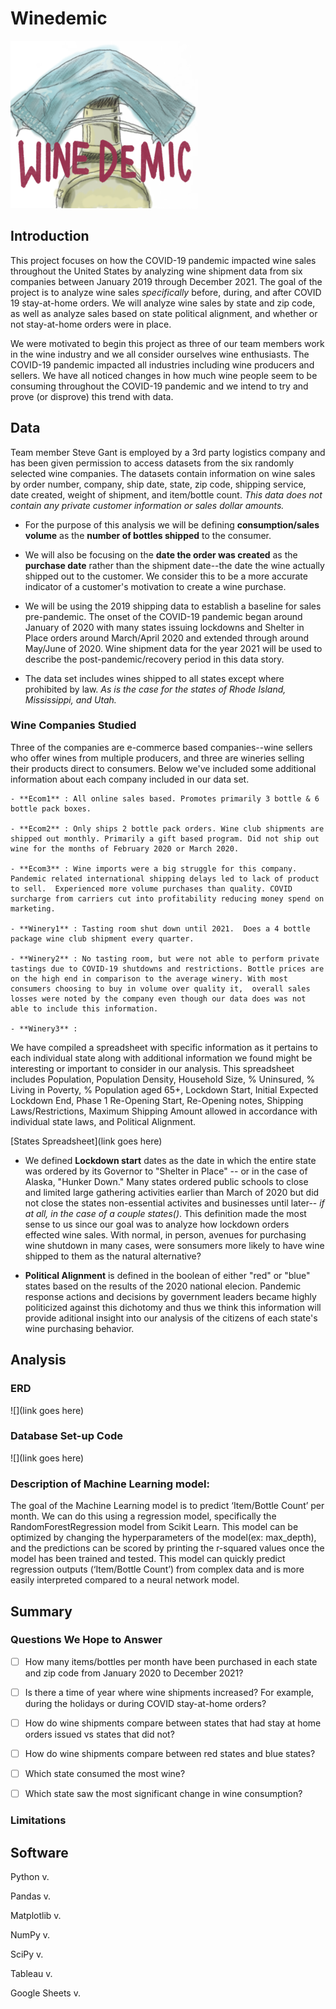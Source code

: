 # **Winedemic**

![Winedemic-logo.jpeg](https://github.com/Sgant1/Final_Project/blob/b5d42dbd0e3be28e6943f142b136f98a5bc43cf6/Winedemic_logo%20300x268.png)

## **Introduction**

This project focuses on how the COVID-19 pandemic impacted wine sales throughout the United States by analyzing wine shipment data from six companies between January 2019 through December 2021. The goal of the project is to analyze wine sales *specifically* before, during, and after COVID 19 stay-at-home orders. We will analyze wine sales by state and zip code, as well as analyze sales based on state political alignment, and whether or not stay-at-home orders were in place.

We were motivated to begin this project as three of our team members work in the wine industry and we all consider ourselves wine enthusiasts. The COVID-19 pandemic impacted all industries including wine producers and sellers. We have all noticed changes in how much wine people seem to be consuming throughout the COVID-19 pandemic and we intend to try and prove (or disprove) this trend with data. 

## **Data**

Team member Steve Gant is employed by a 3rd party logistics company and has been given permission to access datasets from the six randomly selected wine companies. The datasets contain information on wine sales by order number, company, ship date, state, zip code, shipping service, date created, weight of shipment, and item/bottle count. *This data does not contain any private customer information or sales dollar amounts.* 

  - For the purpose of this analysis we will be defining **consumption/sales volume** as the **number of bottles shipped** to the consumer. 
  
  - We will also be focusing on the **date the order was created** as the **purchase date** rather than the shipment date--the date the wine actually shipped out to the customer.  We consider this to be a more accurate indicator of a customer's motivation to create a wine purchase.

  - We will be using the 2019 shipping data to establish a baseline for sales pre-pandemic.  The onset of the COVID-19 pandemic began around January of 2020 with many states issuing lockdowns and Shelter in Place orders around March/April 2020 and extended through around May/June of 2020. Wine shipment data for the year 2021 will be used to describe the post-pandemic/recovery period in this data story.
  
  - The data set includes wines shipped to all states except where prohibited by law. *As is the case for the states of Rhode Island, Mississippi, and Utah.*
  
  ### Wine Companies Studied
  Three of the companies are e-commerce based companies--wine sellers who offer wines from multiple producers, and three are wineries selling their products direct to   consumers. Below we've included some additional information about each company included in our data set.
  
    - **Ecom1** : All online sales based. Promotes primarily 3 bottle & 6 bottle pack boxes.

    - **Ecom2** : Only ships 2 bottle pack orders. Wine club shipments are shipped out monthly. Primarily a gift based program. Did not ship out wine for the months of February 2020 or March 2020.

    - **Ecom3** : Wine imports were a big struggle for this company. Pandemic related international shipping delays led to lack of product to sell.  Experienced more volume purchases than quality. COVID surcharge from carriers cut into profitability reducing money spend on marketing.

    - **Winery1** : Tasting room shut down until 2021.  Does a 4 bottle package wine club shipment every quarter.

    - **Winery2** : No tasting room, but were not able to perform private tastings due to COVID-19 shutdowns and restrictions. Bottle prices are on the high end in comparison to the average winery. With most consumers choosing to buy in volume over quality it,  overall sales losses were noted by the company even though our data does was not able to include this information.
    
    - **Winery3** :


We have compiled a spreadsheet with specific information as it pertains to each individual state along with additional information we found might be interesting or important to consider in our analysis.  This spreadsheet includes Population, Population Density, Household Size, % Uninsured, % Living in Poverty, % Population aged 65+, Lockdown Start, Initial Expected Lockdown End, Phase 1 Re-Opening Start, Re-Opening notes, Shipping Laws/Restrictions, Maximum Shipping Amount allowed in accordance with individual state laws, and Political Alignment. 

[States Spreadsheet](link goes here)

  - We defined **Lockdown start** dates as the date in which the entire state was ordered by its Governor to "Shelter in Place" -- or in the case of Alaska, "Hunker Down."  Many states ordered public schools to close and limited large gathering activities earlier than March of 2020 but did not close the states non-essential activites and businesses until later-- *if at all, in the case of a couple states()*. This definition made the most sense to us since our goal was to analyze how lockdown orders effected wine sales. With normal, in person, avenues for purchasing wine shutdown in many cases, were sonsumers more likely to have wine shipped to them as the natural alternative?
  
  - **Political Alignment** is defined in the boolean of either "red" or "blue" states based on the results of the 2020 national elecion. Pandemic response actions and decisions by government leaders became highly politicized against this dichotomy and thus we think this information will provide aditional insight into our analysis   of the citizens of each state's wine purchasing behavior.


## **Analysis**

### ERD

![](link goes here)

### Database Set-up Code

![](link goes here)

### Description of Machine Learning model:
The goal of the Machine Learning model is to predict ‘Item/Bottle Count’ per month. We can do this using a regression model, specifically the RandomForestRegression model from Scikit Learn. This model can be optimized by changing the hyperparameters of the model(ex: max_depth), and the predictions can be scored by printing the r-squared values once the model has been trained and tested. This model can quickly predict regression outputs (‘Item/Bottle Count’) from complex data and is more easily interpreted compared to a neural network model.


## **Summary**

### Questions We Hope to Answer

- [ ] How many items/bottles per month have been purchased in each state and zip code from January 2020 to December 2021?

- [ ] Is there a time of year where wine shipments increased? For example, during the holidays or during COVID stay-at-home orders?

- [ ] How do wine shipments compare between states that had stay at home orders issued vs states that did not?

- [ ] How do wine shipments compare between red states and blue states?

- [ ] Which state consumed the most wine?

- [ ] Which state saw the most significant change in wine consumption?

### Limitations



## Software 

Python v.

Pandas v.

Matplotlib v.

NumPy v.

SciPy v.

Tableau v.

Google Sheets v.





